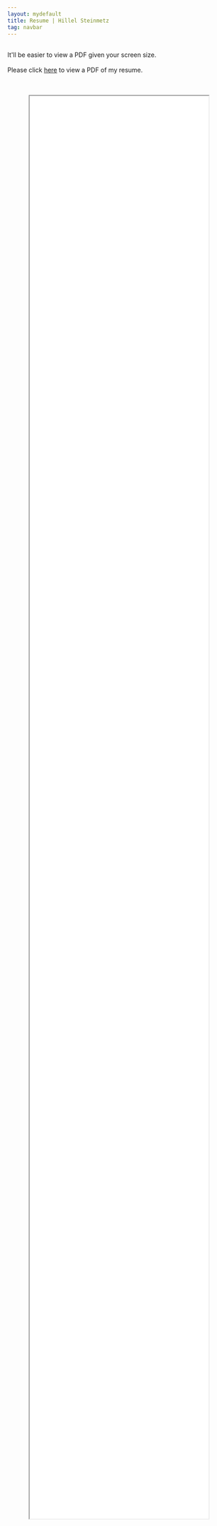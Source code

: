 ```yaml
---
layout: mydefault
title: Resume | Hillel Steinmetz
tag: navbar
---
```


<div class="mobilecont">
</div>
<p class="mobile">
<br>
It'll be easier to view a PDF given your screen size.
<br><br>
Please click <a href="/content/resume-hasteinmetz.pdf">here</a> to view a PDF of my resume.
</p>
<div align="center" style="height: 80vh;"> <br><br>
  <iframe src="/content/resume-hsteinmetz.pdf" width="80%" height="100%"></iframe>
</div><br><br>
